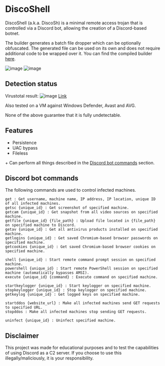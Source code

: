 # DiscoShell

DiscoShell (a.k.a. DiscoSh) is a minimal remote access trojan that is controlled via a Discord bot, allowing the creation of a Discord-based botnet.

The builder generates a batch file dropper which can be optionally obfuscated. The generated file can be used on its own and does not require additional code to be wrapped over it. You can find the compiled builder [here](https://github.com/cchash/DiscoShell/releases).

![image](https://media.discordapp.net/attachments/959762900443070485/969095436939984916/unknown.png)
![image](https://media.discordapp.net/attachments/959762900443070485/968536352234811452/image.jpg)

## Detection status
Virustotal result:
![image](https://media.discordapp.net/attachments/959762900443070485/960034118375190608/unknown.png)
[Link](https://www.virustotal.com/gui/file/541a70073404f35f6c0500d68de377d01dea3571f241723bb5975720c39dead8)

Also tested on a VM against Windows Defender, Avast and AVG.

None of the above guarantee that it is fully undetectable.

## Features
- Persistence
- UAC bypass
- Fileless

\+ Can perform all things described in the [Discord bot commands](#discord-bot-commands) section.

## Discord bot commands
The following commands are used to control infected machines.
```
get : Get username, machine name, IP address, IP location, unique ID of all infected machines.
getsc {unique_id} : Get screenshot of specified machine.
getcam {unique_id} : Get snapshot from all video sources on specified machine.
getfile {unique_id} {file_path} : Upload file located in {file_path} on specified machine to Discord.
getav {unique_id} : Get all antivirus products installed on specified machine.
getlogins {unique_id} : Get saved Chromium-based browser passwords on specified machine.
getcookies {unique_id} : Get saved Chromium-based browser cookies on specified machine.

shell {unique_id} : Start remote command prompt session on specified machine.
powershell {unique_id} : Start remote PowerShell session on specified machine (automatically bypasses AMSI).
execute {unique_id} {command} : Execute command on specified machine.

startkeylogger {unique_id} : Start keylogger on specified machine.
stopkeylogger {unique_id} : Stop keylogger on specified machine.
getkeylog {unique_id} : Get logged keys on specified machine.

startddos {website_url} : Make all infected machines send GET requests to specified URL.
stopddos : Make all infected machines stop sending GET requests.

uninfect {unique_id} : Uninfect specified machine.
```

## Disclaimer
This project was made for educational purposes and to test the capabilities of using Discord as a C2 server. If you choose to use this illegally/maliciously, it is your responsibility.

